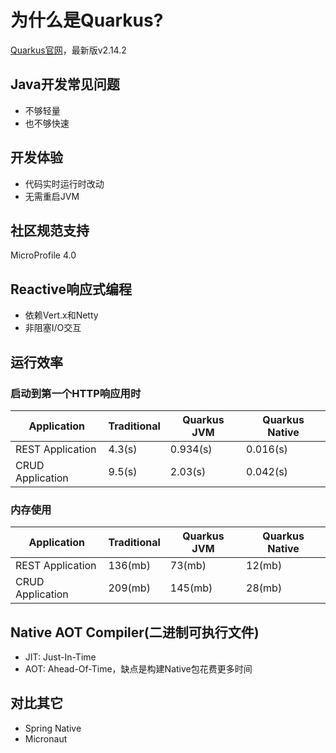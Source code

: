 # 为什么是Quarkus?


[Quarkus官网](https://cn.quarkus.io)，最新版v2.14.2

## Java开发常见问题

* 不够轻量
* 也不够快速

## 开发体验

* 代码实时运行时改动
* 无需重启JVM

## 社区规范支持

MicroProfile 4.0

## Reactive响应式编程

* 依赖Vert.x和Netty
* 非阻塞I/O交互

## 运行效率

### 启动到第一个HTTP响应用时

<table>
	<thead>
		<tr>
			<th>Application</th>
			<th>Traditional</th>
			<th>Quarkus JVM</th>
			<th>Quarkus Native</th>
		</tr>
	</thead>
	<tbody>
		<tr>
			<td>REST Application</td>
			<td>4.3(s) </td>
			<td>0.934(s) </td>
			<td>0.016(s) </td>
		</tr>
		<tr>
			<td>CRUD Application</td>
			<td>9.5(s)  </td>
			<td>2.03(s)  </td>
			<td>0.042(s) </td>
		</tr>	
	</tbody>
</table>

### 内存使用

<table>
	<thead>
		<tr>
			<th>Application</th>
			<th>Traditional</th>
			<th>Quarkus JVM</th>
			<th>Quarkus Native</th>
		</tr>
	</thead>
	<tbody>
		<tr>
			<td>REST Application</td>
			<td>136(mb) </td>
			<td>73(mb)  </td>
			<td>12(mb)</td>
		</tr>
		<tr>
			<td>CRUD Application</td>
			<td>209(mb) </td>
			<td>145(mb)  </td>
			<td>28(mb)</td>
		</tr>	
	</tbody>
</table>



## Native AOT Compiler(二进制可执行文件)

* JIT: Just-In-Time
* AOT: Ahead-Of-Time，缺点是构建Native包花费更多时间

## 对比其它

* Spring Native
* Micronaut
